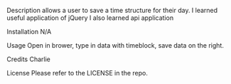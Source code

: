 Description
allows a user to save a time structure for their day.
I learned useful application of jQuery
I also learned api application

Installation
N/A

Usage
Open in brower, type in data with timeblock, save data on the right.

Credits
Charlie


License
Please refer to the LICENSE in the repo.